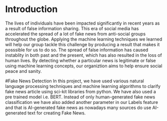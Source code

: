 # Introduction

The lives of individuals have been impacted significantly in recent years as a result of false information sharing. This era of social media has accelerated the spread of a lot of fake news from anti-social groups throughout the globe. Applying the machine learning techniques we learned will help our group tackle this challenge by producing a result that makes it posssible for us to do so. The spread of false information has caused instablity in both past and the present, which has also resulted in the loss of human lives. By detecting whether a particular news is legitimate or false using machine learning concepts, our organiztion aims to help ensure social peace and sanity.

#Fake News Detection
In this project, we have used various natural language processing techniques and machine learning algorithms to clarify fake news article using sci-kit libraries from python. We have also used a pre trained model i.e. BERT. Instead of only human-generated fake news classification we have also added another parameter in our Labels feature and that is AI-generated fake news as nowadays many sources do use AI-generated text for creating Fake News.
